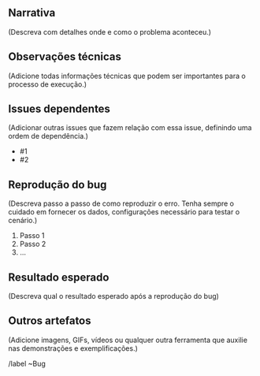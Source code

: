 ## Narrativa
(Descreva com detalhes onde e como o problema aconteceu.)


## Observações técnicas
(Adicione todas informações técnicas que podem ser importantes para o processo de execução.)


## Issues dependentes
(Adicionar outras issues que fazem relação com essa issue, definindo uma ordem de dependência.)

 - #1
 - #2


## Reprodução do bug
(Descreva passo a passo de como reproduzir o erro. Tenha sempre o cuidado em fornecer os dados, configurações necessário para testar o cenário.)

1. Passo 1
1. Passo 2
1. ...


## Resultado esperado
(Descreva qual o resultado esperado após a reprodução do bug)


## Outros artefatos
(Adicione imagens, GIFs, vídeos ou qualquer outra ferramenta que auxilie nas demonstrações e exemplificações.)


/label ~Bug
